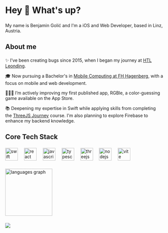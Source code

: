 <h1 align="left">Hey 👋 What's up?</h1>

###

<p align="left">My name is Benjamin Golić and I'm a iOS and Web Developer, based in Linz, Austria.</p>

###

<h2 align="left">About me</h2>

###

✨ I’ve been creating bugs since 2015, when I began my journey at [HTL Leonding](https://www.htl-leonding.at).

🎓 Now pursuing a Bachelor's in [Mobile Computing at FH Hagenberg](https://fh-ooe.at/en/degree-programs/mobile-computing-bachelor), with a focus on mobile and web development.

👨🏻‍💻 I’m actively improving my first published app, RGBle, a color-guessing game available on the App Store.

📚 Deepening my expertise in Swift while applying skills from completing the [ThreeJS Journey](https://threejs-journey.com) course. I'm also planning to explore Firebase to enhance my backend knowledge.

###

<h2 align="left">Core Tech Stack</h2>

###

<div align="left">
  <img src="https://cdn.simpleicons.org/swift/F05138" height="40" alt="swift logo"  />
  <img width="12" />
  <img src="https://cdn.jsdelivr.net/gh/devicons/devicon/icons/react/react-original.svg" height="40" alt="react logo"  />
  <img width="12" />
  <img src="https://skillicons.dev/icons?i=js" height="40" alt="javascript logo"  />
  <img width="12" />
  <img src="https://skillicons.dev/icons?i=ts" height="40" alt="typescript logo"  />
  <img width="12" />
  <img src="https://skillicons.dev/icons?i=threejs" height="40" alt="threejs logo"  />
  <img width="12" />
  <img src="https://cdn.simpleicons.org/nodedotjs/339933" height="40" alt="nodejs logo"  />
  <img width="12" />
  <img src="https://skillicons.dev/icons?i=vite" height="40" alt="vite logo"  />
</div>

###

<div align="left">
  <img src="https://github-readme-stats.vercel.app/api/top-langs?username=benjamingolic&locale=en&hide_title=false&layout=compact&card_width=320&langs_count=8&theme=github_dark&hide_border=true&order=2" height="150" alt="languages graph"  />
</div>

###

<div align="left">
  <img src="https://visitor-badge.laobi.icu/badge?page_id=benjamingolic.benjamingolic&left_color=black&right_color=darkgreen&left_text=Visitors:"  />
</div>

###

<!--
**benjamingolic/benjamingolic** is a ✨ _special_ ✨ repository because its `README.md` (this file) appears on your GitHub profile.

Here are some ideas to get you started:

- 🔭 I’m currently working on ...
- 🌱 I’m currently learning ...
- 👯 I’m looking to collaborate on ...
- 🤔 I’m looking for help with ...
- 💬 Ask me about ...
- 📫 How to reach me: ...
- 😄 Pronouns: ...
- ⚡ Fun fact: ...
-->

